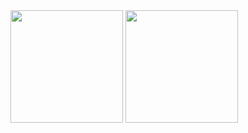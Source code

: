  <img height="180em" src="https://github-readme-stats.vercel.app/api?username=felipe-miller&show_icons=true&theme=dracula&include_all_commits=true"/>
 <img height="180em" src="https://github-readme-stats.vercel.app/api/top-langs/?username=dienerld&layout=compact&langs_count=7&theme=dracula"/>

